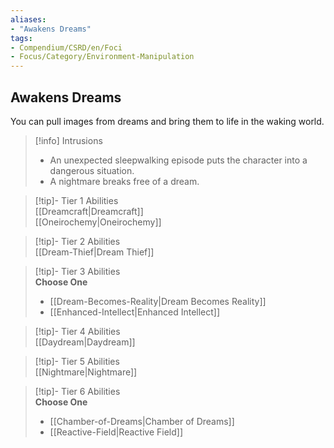 ```yaml
---
aliases:
- "Awakens Dreams"
tags:
- Compendium/CSRD/en/Foci
- Focus/Category/Environment-Manipulation 
---
```


  
## Awakens Dreams  
You can pull images from dreams and bring them to life in the waking world.  

>[!info] Intrusions  
>- An unexpected sleepwalking episode puts the character into a dangerous situation.  
>- A nightmare breaks free of a dream.  


>[!tip]- Tier 1 Abilities  
> [[Dreamcraft|Dreamcraft]]  
> [[Oneirochemy|Oneirochemy]]  


>[!tip]- Tier 2 Abilities  
> [[Dream-Thief|Dream Thief]]  


>[!tip]- Tier 3 Abilities  
> **Choose One**  
>- [[Dream-Becomes-Reality|Dream Becomes Reality]]  
>- [[Enhanced-Intellect|Enhanced Intellect]]  


>[!tip]- Tier 4 Abilities  
> [[Daydream|Daydream]]  


>[!tip]- Tier 5 Abilities  
> [[Nightmare|Nightmare]]  


>[!tip]- Tier 6 Abilities  
> **Choose One**  
>- [[Chamber-of-Dreams|Chamber of Dreams]]  
>- [[Reactive-Field|Reactive Field]]